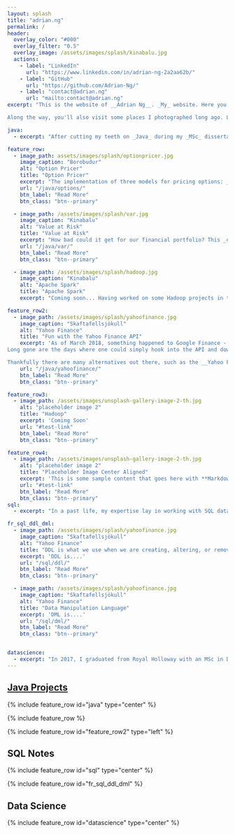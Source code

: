 ```yaml
---
layout: splash
title: "adrian.ng"
permalink: /
header:
  overlay_color: "#000"
  overlay_filter: "0.5"
  overlay_image: /assets/images/splash/kinabalu.jpg
  actions:
    - label: "LinkedIn"
      url: "https://www.linkedin.com/in/adrian-ng-2a2aa62b/"
    - label: "GitHub"
      url: "https://github.com/Adrian-Ng/"
    - label: "contact@adrian.ng"
      url: "mailto:contact@adrian.ng"
excerpt: "This is the website of __Adrian Ng__. _My_ website. Here you will see examples of my _Java projects_ and my notes on writing _SQL_. 

Along the way, you'll also visit some places I photographed long ago. Like myself, this website is very much a work in progress."

java:
  - excerpt: "After cutting my teeth on _Java_ during my _MSc_ dissertation project, I found it stimulating and a joy to work with. Since then I have been fortifying my Java. My code makes use of, for instance, _interfaces & abstract_ classes, _Java 8 Streams_, and multithreading in the form of _callable futures_."

feature_row:
  - image_path: assets/images/splash/optionpricer.jpg
    image_caption: "Borobudur"  
    alt: "Option Pricer"
    title: "Option Pricer"
    excerpt: "The implementation of three models for pricing options: __Binomial Trees__, __Monte Carlo__ simulation, and __Black Scholes__ equations"
    url: "/java/options/"
    btn_label: "Read More"
    btn_class: "btn--primary"    

  - image_path: /assets/images/splash/var.jpg    
    image_caption: "Kinabalu"  
    alt: "Value at Risk"
    title: "Value at Risk"
    excerpt: "How bad could it get for our financial portfolio? This _dissertation project_ looks at a number of ways of estimating __VaR__."
    url: "/java/var/"
    btn_label: "Read More"
    btn_class: "btn--primary"

  - image_path: /assets/images/splash/hadoop.jpg
    image_caption: "Kinabalu"  
    alt: "Apache Spark"
    title: "Apache Spark"      
    excerpt: "Coming soon... Having worked on some Hadoop projects in the past, it should be interesting to try to translate these to Spark."

feature_row2:
  - image_path: /assets/images/splash/yahoofinance.jpg
    image_caption: "Skaftafellsjökull"  
    alt: "Yahoo Finance"
    title: "Fun with the Yahoo Finance API"
    excerpt: 'As of March 2018, something happened to Google Finance - it got taken to the __chopping board__ and is now a miserable husk of its former self!
Long gone are the days where one could simply hook into the API and download a fat, juicy csv-file of historical stock price data... or a sensible JSON of option prices.

Thankfully there are many alternatives out there, such as the __Yahoo Finance API__'
    url: "/java/yahoofinance/"
    btn_label: "Read More"
    btn_class: "btn--primary"

feature_row3:
  - image_path: /assets/images/unsplash-gallery-image-2-th.jpg
    alt: "placeholder image 2"
    title: "Hadoop"
    excerpt: 'Coming Soon'
    url: "#test-link"
    btn_label: "Read More"
    btn_class: "btn--primary"

feature_row4:
  - image_path: /assets/images/unsplash-gallery-image-2-th.jpg
    alt: "placeholder image 2"
    title: "Placeholder Image Center Aligned"
    excerpt: 'This is some sample content that goes here with **Markdown** formatting. Centered with `type="center"`'
    url: "#test-link"
    btn_label: "Read More"
    btn_class: "btn--primary"
sql:
  - excerpt: "In a past life, my expertise lay in working with SQL databases and writing queries and stored procedures. [Here are some of my notes](http://adrian.ng/SQL/ddl/intro/)"  

fr_sql_ddl_dml:
  - image_path: /assets/images/splash/yahoofinance.jpg
    image_caption: "Skaftafellsjökull"  
    alt: "Yahoo Finance"
    title: "DDL is what we use when we are creating, altering, or removing database objects. That is, when working with tables, views, or what-have-you, you may be using CREATE, ALTER, or DROP statements"
    excerpt: 'DDL is....'
    url: "/sql/ddl/"
    btn_label: "Read More"
    btn_class: "btn--primary"  

  - image_path: /assets/images/splash/yahoofinance.jpg
    image_caption: "Skaftafellsjökull"  
    alt: "Yahoo Finance"
    title: "Data Manipulation Language"
    excerpt: 'DML is....'
    url: "/sql/dml/"
    btn_label: "Read More"
    btn_class: "btn--primary"   


datascience:
  - excerpt: "In 2017, I graduated from Royal Holloway with an MSc in Data Science. While I have no aspirations to be a _Data Scientist_, I did enjoy the experience of writing my own implementations of algorithms such as _K Nearest Neighbours_, _Neural Networks_, and _Hierarchical Clustering_ in __R__. Also used was __MATLAB__, which no-one uses so projects worked on in this language will be added last."
---
```




## [Java Projects](/java/)

{% include feature_row id="java" type="center" %}

{% include feature_row %}

{% include feature_row id="feature_row2" type="left" %}


## SQL Notes

{% include feature_row id="sql" type="center" %}

{% include feature_row id="fr_sql_ddl_dml" %}



## Data Science

{% include feature_row id="datascience" type="center" %}

